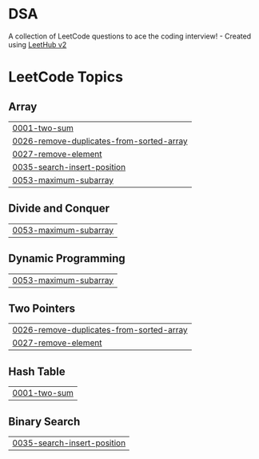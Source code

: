 # DSA
A collection of LeetCode questions to ace the coding interview! - Created using [LeetHub v2](https://github.com/arunbhardwaj/LeetHub-2.0)

<!---LeetCode Topics Start-->
# LeetCode Topics
## Array
|  |
| ------- |
| [0001-two-sum](https://github.com/ArchitRuhela/DSA/tree/master/0001-two-sum) |
| [0026-remove-duplicates-from-sorted-array](https://github.com/ArchitRuhela/DSA/tree/master/0026-remove-duplicates-from-sorted-array) |
| [0027-remove-element](https://github.com/ArchitRuhela/DSA/tree/master/0027-remove-element) |
| [0035-search-insert-position](https://github.com/ArchitRuhela/DSA/tree/master/0035-search-insert-position) |
| [0053-maximum-subarray](https://github.com/ArchitRuhela/DSA/tree/master/0053-maximum-subarray) |
## Divide and Conquer
|  |
| ------- |
| [0053-maximum-subarray](https://github.com/ArchitRuhela/DSA/tree/master/0053-maximum-subarray) |
## Dynamic Programming
|  |
| ------- |
| [0053-maximum-subarray](https://github.com/ArchitRuhela/DSA/tree/master/0053-maximum-subarray) |
## Two Pointers
|  |
| ------- |
| [0026-remove-duplicates-from-sorted-array](https://github.com/ArchitRuhela/DSA/tree/master/0026-remove-duplicates-from-sorted-array) |
| [0027-remove-element](https://github.com/ArchitRuhela/DSA/tree/master/0027-remove-element) |
## Hash Table
|  |
| ------- |
| [0001-two-sum](https://github.com/ArchitRuhela/DSA/tree/master/0001-two-sum) |
## Binary Search
|  |
| ------- |
| [0035-search-insert-position](https://github.com/ArchitRuhela/DSA/tree/master/0035-search-insert-position) |
<!---LeetCode Topics End-->